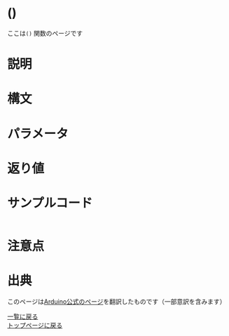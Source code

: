 # ()

ここは`()` 関数のページです

# 説明



# 構文



# パラメータ



# 返り値



# サンプルコード



```cpp

```

# 注意点



# 出典

このページは[Arduino公式のページ]()を翻訳したものです（一部意訳を含みます）

[一覧に戻る](https://pages.nchlab.net/Arduino/ref/)  
[トップページに戻る](https://pages.nchlab.net/)
